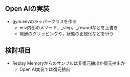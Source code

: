 ## Open AIの実装
* gym.envのラッパークラスを作る
	* env内部のメソッド，_step，_rewardなどを上書き
	* 報酬のクリッピングや，状態の正規化などを行う

## 検討項目
* Replay Memoryからのサンプルは非復元抽出か復元抽出か
	* Open AI実装では復元抽出
